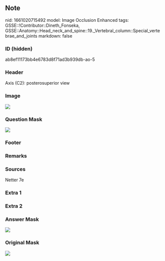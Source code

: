 ## Note
nid: 1661020715492
model: Image Occlusion Enhanced
tags: GSSE::!Contributor::Dineth_Fonseka, GSSE::Anatomy::Head_neck_and_spine::19._Vertebral_column::Special_vertebrae_and_joints
markdown: false

### ID (hidden)
ab8ef11173bb4e6783d8f71ad3b939db-ao-5

### Header
Axis (C2): posterosuperior view

### Image
<img src="tmp635futiy.png">

### Question Mask
<img src="ab8ef11173bb4e6783d8f71ad3b939db-ao-5-Q.svg">

### Footer


### Remarks


### Sources
Netter 7e

### Extra 1


### Extra 2


### Answer Mask
<img src="ab8ef11173bb4e6783d8f71ad3b939db-ao-5-A.svg">

### Original Mask
<img src="ab8ef11173bb4e6783d8f71ad3b939db-ao-O.svg">
